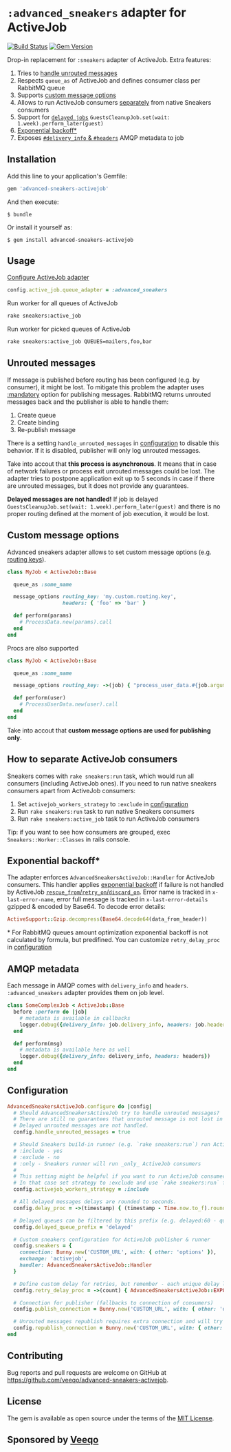 # `:advanced_sneakers` adapter for ActiveJob
[![Build Status](https://travis-ci.com/veeqo/advanced-sneakers-activejob.svg?branch=master)](https://travis-ci.com/veeqo/advanced-sneakers-activejob) [![Gem Version](https://badge.fury.io/rb/advanced-sneakers-activejob.svg)](https://badge.fury.io/rb/advanced-sneakers-activejob)

Drop-in replacement for `:sneakers` adapter of ActiveJob. Extra features:

1. Tries to [handle unrouted messages](#unrouted-messages)
2. Respects `queue_as` of ActiveJob and defines consumer class per RabbitMQ queue
3. Supports [custom message options](#custom-message-options)
4. Allows to run ActiveJob consumers [separately](#how-to-separate-activejob-consumers) from native Sneakers consumers
5. Support for [`delayed jobs`](https://edgeguides.rubyonrails.org/active_job_basics.html#enqueue-the-job) `GuestsCleanupJob.set(wait: 1.week).perform_later(guest)`
6. [Exponential backoff\*](#exponential-backoff)
7. Exposes [`#delivery_info` & `#headers`](#amqp-metadata) AMQP metadata to job

## Installation

Add this line to your application's Gemfile:

```ruby
gem 'advanced-sneakers-activejob'
```

And then execute:

    $ bundle

Or install it yourself as:

    $ gem install advanced-sneakers-activejob

## Usage

[Configure ActiveJob adapter](https://edgeguides.rubyonrails.org/active_job_basics.html#setting-the-backend)
```ruby
config.active_job.queue_adapter = :advanced_sneakers
```

Run worker for all queues of ActiveJob
```sh
rake sneakers:active_job
```

Run worker for picked queues of ActiveJob
```sh
rake sneakers:active_job QUEUES=mailers,foo,bar
```

## Unrouted messages

If message is published before routing has been configured (e.g. by consumer), it might be lost. To mitigate this problem the adapter uses [:mandatory](http://rubybunny.info/articles/exchanges.html#publishing_messages_as_mandatory) option for publishing messages. RabbitMQ returns unrouted messages back and the publisher is able to handle them:

1. Create queue
2. Create binding
3. Re-publish message

There is a setting `handle_unrouted_messages` in [configuration](#configuration) to disable this behavior. If it is disabled, publisher will only log unrouted messages.

Take into accout that **this process is asynchronous**. It means that in case of network failures or process exit unrouted messages could be lost. The adapter tries to postpone application exit up to 5 seconds in case if there are unrouted messages, but it does not provide any guarantees.

**Delayed messages are not handled!** If job is delayed `GuestsCleanupJob.set(wait: 1.week).perform_later(guest)` and there is no proper routing defined at the moment of job execution, it would be lost.

## Custom message options

Advanced sneakers adapter allows to set custom message options (e.g. [routing keys](https://www.rabbitmq.com/tutorials/tutorial-four-ruby.html)).

```ruby
class MyJob < ActiveJob::Base

  queue_as :some_name

  message_options routing_key: 'my.custom.routing.key',
                  headers: { 'foo' => 'bar' }

  def perform(params)
    # ProcessData.new(params).call
  end
end
```

Procs are also supported
```ruby
class MyJob < ActiveJob::Base

  queue_as :some_name

  message_options routing_key: ->(job) { "process_user_data.#{job.arguments.first.vip? ? 'urgent' : 'regular' }" }

  def perform(user)
    # ProcessUserData.new(user).call
  end
end
```


Take into accout that **custom message options are used for publishing only**.

## How to separate ActiveJob consumers

Sneakers comes with `rake sneakers:run` task, which would run all consumers (including ActiveJob ones). If you need to run native sneakers consumers apart from ActiveJob consumers:
1. Set `activejob_workers_strategy` to `:exclude` in [configuration](#configuration)
2. Run `rake sneakers:run` task to run native Sneakers consumers
3. Run `rake sneakers:active_job` task to run ActiveJob consumers

Tip: if you want to see how consumers are grouped, exec `Sneakers::Worker::Classes` in rails console.

## Exponential backoff\*

The adapter enforces `AdvancedSneakersActiveJob::Handler` for ActiveJob consumers. This handler applies [exponential backoff](https://en.wikipedia.org/wiki/Exponential_backoff) if failure is not handled by ActiveJob [`rescue_from`/`retry_on`/`discard_on`](https://edgeguides.rubyonrails.org/active_job_basics.html#retrying-or-discarding-failed-jobs).
Error name is tracked in `x-last-error-name`, error full message is tracked in `x-last-error-details` gzipped & encoded by Base64. To decode error details:

```ruby
ActiveSupport::Gzip.decompress(Base64.decode64(data_from_header))
```

\* For RabbitMQ queues amount optimization exponential backoff is not calculated by formula, but predifined. You can customize `retry_delay_proc` in [configuration](#configuration)

## AMQP metadata

Each message in AMQP comes with `delivery_info` and `headers`. `:advanced_sneakers` adapter provides them on job level.

```ruby
class SomeComplexJob < ActiveJob::Base
  before :perform do |job|
    # metadata is available in callbacks
    logger.debug({delivery_info: job.delivery_info, headers: job.headers})
  end

  def perform(msg)
    # metadata is available here as well
    logger.debug({delivery_info: delivery_info, headers: headers})
  end
end
```

## Configuration

```ruby
AdvancedSneakersActiveJob.configure do |config|
  # Should AdvancedSneakersActiveJob try to handle unrouted messages?
  # There are still no guarantees that unrouted message is not lost in case of network failure or process exit.
  # Delayed unrouted messages are not handled.
  config.handle_unrouted_messages = true

  # Should Sneakers build-in runner (e.g. `rake sneakers:run`) run ActiveJob consumers?
  # :include - yes
  # :exclude - no
  # :only - Sneakers runner will run _only_ ActiveJob consumers
  #
  # This setting might be helpful if you want to run ActiveJob consumers apart from native Sneakers consumers.
  # In that case set strategy to :exclude and use `rake sneakers:run` for native and `rake sneakers:active_job` for ActiveJob consumers
  config.activejob_workers_strategy = :include

  # All delayed messages delays are rounded to seconds.
  config.delay_proc = ->(timestamp) { (timestamp - Time.now.to_f).round } } # integer result is expected

  # Delayed queues can be filtered by this prefix (e.g. delayed:60 - queue for messages with 1 minute delay)
  config.delayed_queue_prefix = 'delayed'

  # Custom sneakers configuration for ActiveJob publisher & runner
  config.sneakers = {
    connection: Bunny.new('CUSTOM_URL', with: { other: 'options' }),
    exchange: 'activejob',
    handler: AdvancedSneakersActiveJob::Handler
  }

  # Define custom delay for retries, but remember - each unique delay leads to new queue on RabbitMQ side
  config.retry_delay_proc = ->(count) { AdvancedSneakersActiveJob::EXPONENTIAL_BACKOFF[count] }

  # Connection for publisher (fallbacks to connection of consumers)
  config.publish_connection = Bunny.new('CUSTOM_URL', with: { other: 'options' })

  # Unrouted messages republish requires extra connection and will try to "clone" publish_connection unless it is provided
  config.republish_connection = Bunny.new('CUSTOM_URL', with: { other: 'options' })
end
```

## Contributing

Bug reports and pull requests are welcome on GitHub at https://github.com/veeqo/advanced-sneakers-activejob.

## License

The gem is available as open source under the terms of the [MIT License](https://opensource.org/licenses/MIT).

## Sponsored by [Veeqo](https://veeqo.com/)

